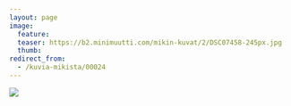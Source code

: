```yaml
---
layout: page
image:
  feature:
  teaser: https://b2.minimuutti.com/mikin-kuvat/2/DSC07458-245px.jpg
  thumb:
redirect_from:
  - /kuvia-mikista/00024
---
```


![](https://b2.minimuutti.com/mikin-kuvat/2/DSC07458-800px.jpg)
